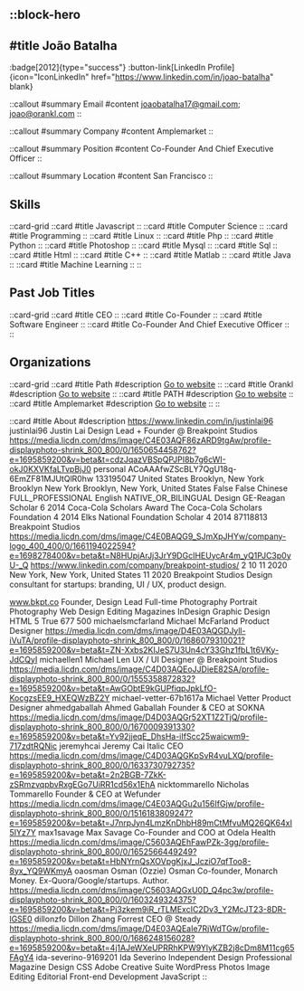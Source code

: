 ::block-hero
---
#title
João Batalha
---

:badge[2012]{type="success"}
:button-link[LinkedIn Profile]{icon="IconLinkedIn" href="https://www.linkedin.com/in/joao-batalha" blank}

::callout
#summary
Email
#content
joaobatalha17@gmail.com; joao@orankl.com
::

::callout
#summary
Company
#content
Amplemarket
::

::callout
#summary
Position
#content
Co-Founder And Chief Executive Officer
::

::callout
#summary
Location
#content
San Francisco
::

## Skills
::card-grid
::card
#title
Javascript
::
::card
#title
Computer Science
::
::card
#title
Programming
::
::card
#title
Linux
::
::card
#title
Php
::
::card
#title
Python
::
::card
#title
Photoshop
::
::card
#title
Mysql
::
::card
#title
Sql
::
::card
#title
Html
::
::card
#title
C++
::
::card
#title
Matlab
::
::card
#title
Java
::
::card
#title
Machine Learning
::
::

## Past Job Titles
::card-grid
::card
#title
CEO
::
::card
#title
Co-Founder
::
::card
#title
Software Engineer
::
::card
#title
Co-Founder And Chief Executive Officer
::
::

## Organizations
::card-grid
::card
#title
Path
#description
[Go to website](path.com)
::
::card
#title
Orankl
#description
[Go to website](orankl.com)
::
::card
#title
PATH
#description
[Go to website](path.org)
::
::card
#title
Amplemarket
#description
[Go to website](amplemarket.com)
::
::

::card
#title
About
#description
https://www.linkedin.com/in/justinlai96 justinlai96 Justin Lai Design Lead + Founder @ Breakpoint Studios https://media.licdn.com/dms/image/C4E03AQF86zARD9tgAw/profile-displayphoto-shrink_800_800/0/1650654458762?e=1695859200&v=beta&t=cdzJqazVBSpQPJPI8b7g6cWI-okJ0KXVKfaLTvpBjJ0 personal ACoAAAfwZScBLY7QgU18q-6EmZF81MJUtQlR0hw 133195047 United States Brooklyn, New York Brooklyn New York Brooklyn, New York, United States False False Chinese FULL_PROFESSIONAL English NATIVE_OR_BILINGUAL Design GE-Reagan Scholar 6 2014 Coca-Cola Scholars Award The Coca-Cola Scholars Foundation 4 2014 Elks National Foundation Scholar 4 2014 87118813 Breakpoint Studios https://media.licdn.com/dms/image/C4E0BAQG9_SJmXpJHYw/company-logo_400_400/0/1661194022594?e=1698278400&v=beta&t=N8HUpjArJj3JrY9DGcIHEUycAr4m_yQ1PJC3p0yU-_Q https://www.linkedin.com/company/breakpoint-studios/ 2 10 11 2020 New York, New York, United States 11 2020 Breakpoint Studios Design consultant for startups: branding, UI / UX, product design.

www.bkpt.co Founder, Design Lead Full-time Photography Portrait Photography Web Design Editing Magazines InDesign Graphic Design HTML 5 True 677 500 michaelsmcfarland Michael McFarland Product Designer https://media.licdn.com/dms/image/D4E03AQGDJyll-iVuTA/profile-displayphoto-shrink_800_800/0/1686079310021?e=1695859200&v=beta&t=ZN-Xxbs2KIJeS7U3Un4cY33Ghz1fbL1t6VKy-JdCQyI michaellen1 Michael Len UX / UI Designer @ Breakpoint Studios https://media.licdn.com/dms/image/C4D03AQEoJJDieE82SA/profile-displayphoto-shrink_800_800/0/1555358872832?e=1695859200&v=beta&t=AwGObtE9kGUPfiqpJpkLfO-KocgzsEE9_HXEQWzBZ2Y michael-vetter-67b1617a Michael Vetter Product Designer ahmedgaballah Ahmed Gaballah Founder & CEO at SOKNA https://media.licdn.com/dms/image/D4D03AQGr52XT1Z2TjQ/profile-displayphoto-shrink_800_800/0/1670009391330?e=1695859200&v=beta&t=Yv92jjeqE_DhsHa-iIfScc25waicwm9-717zdtRQNic jeremyhcai Jeremy Cai Italic CEO https://media.licdn.com/dms/image/C4D03AQGKpSvR4vuLXQ/profile-displayphoto-shrink_800_800/0/1633730792735?e=1695859200&v=beta&t=2n2BGB-7ZkK-zSRmzvqpbvRxgEGo7UiRR1cd56x1EhA nicktommarello Nicholas Tommarello Founder & CEO at Wefunder https://media.licdn.com/dms/image/C4E03AQGu2u156IfGjw/profile-displayphoto-shrink_800_800/0/1516183809247?e=1695859200&v=beta&t=J7nrpJyn4LmzKnDhbH89mCtMfvuMQ26QK64xI5IYz7Y max1savage Max Savage Co-Founder and COO at Odela Health https://media.licdn.com/dms/image/C5603AQEhFawPZk-3gg/profile-displayphoto-shrink_800_800/0/1652566449249?e=1695859200&v=beta&t=HbNYrnQsXOVpgKjxJ_JcziO7qfToo8-8yx_YQ9WKmyA oaosman Osman (Ozzie) Osman Co-founder, Monarch Money. Ex-Quora/Google/startups. Author. https://media.licdn.com/dms/image/C5603AQGxU0D_Q4pc3w/profile-displayphoto-shrink_800_800/0/1603249324375?e=1695859200&v=beta&t=Pj3zkem9iR_rTLMExcIC2Dv3_Y2McJT23-8DR-lGSE0 dillonzfo Dillon Zhang Forrest CEO @ Steady https://media.licdn.com/dms/image/D4E03AQEaIe7RjWdTGw/profile-displayphoto-shrink_800_800/0/1686248156028?e=1695859200&v=beta&t=4j1AJeWXeUPRRhKPW9YlyKZB2j8cDm8M11cg65FAgY4 ida-severino-9169201 Ida Severino Independent Design Professional Magazine Design CSS Adobe Creative Suite WordPress Photos Image Editing Editorial Front-end Development JavaScript
::
